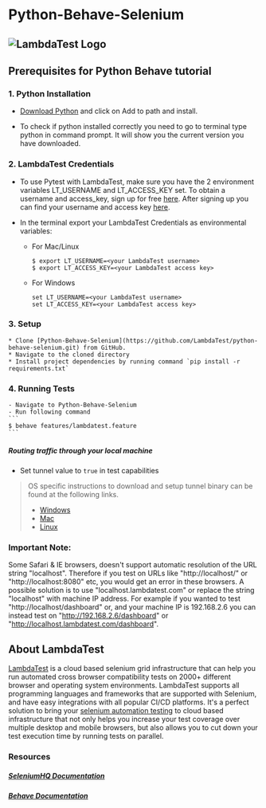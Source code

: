 # Python-Behave-Selenium
![LambdaTest Logo](https://www.lambdatest.com/static/images/logo.svg)
---


## Prerequisites for Python Behave tutorial 

### 1. Python Installation

 * [Download Python](https://www.python.org/downloads/) and click on Add to path and install.
 
 * To check if python installed correctly you need to go to terminal type python in command prompt. It will show you the current version you have downloaded.
 
### 2. LambdaTest Credentials
  * To use Pytest with LambdaTest, make sure you have the 2 environment variables LT_USERNAME and LT_ACCESS_KEY set. To obtain a username and access_key, sign up for free [here](https://lambdatest.com). After signing up you can find your username and access key [here](https://accounts.lambdatest.com/detail/profile).
  * In the terminal export your LambdaTest Credentials as environmental variables:
       
       * For Mac/Linux
            ```
            $ export LT_USERNAME=<your LambdaTest username>
            $ export LT_ACCESS_KEY=<your LambdaTest access key>
            ```
       
       * For Windows
            ```
            set LT_USERNAME=<your LambdaTest username>
            set LT_ACCESS_KEY=<your LambdaTest access key>
    	    ```	

### 3. Setup

    * Clone [Python-Behave-Selenium](https://github.com/LambdaTest/python-behave-selenium.git) from GitHub.
    * Navigate to the cloned directory
    * Install project dependencies by running command `pip install -r requirements.txt`
    
### 4. Running Tests
    - Navigate to Python-Behave-Selenium
    - Run following command
    ```
    $ behave features/lambdatest.feature
    ```

#####  Routing traffic through your local machine
- Set tunnel value to `true` in test capabilities
> OS specific instructions to download and setup tunnel binary can be found at the following links.
>    - [Windows](https://www.lambdatest.com/support/docs/display/TD/Local+Testing+For+Windows)
>    - [Mac](https://www.lambdatest.com/support/docs/display/TD/Local+Testing+For+MacOS)
>    - [Linux](https://www.lambdatest.com/support/docs/display/TD/Local+Testing+For+Linux)

### Important Note:
Some Safari & IE browsers, doesn't support automatic resolution of the URL string "localhost". Therefore if you test on URLs like "http://localhost/" or "http://localhost:8080" etc, you would get an error in these browsers. A possible solution is to use "localhost.lambdatest.com" or replace the string "localhost" with machine IP address. For example if you wanted to test "http://localhost/dashboard" or, and your machine IP is 192.168.2.6 you can instead test on "http://192.168.2.6/dashboard" or "http://localhost.lambdatest.com/dashboard".

## About LambdaTest

[LambdaTest](https://www.lambdatest.com/) is a cloud based selenium grid infrastructure that can help you run automated cross browser compatibility tests on 2000+ different browser and operating system environments. LambdaTest supports all programming languages and frameworks that are supported with Selenium, and have easy integrations with all popular CI/CD platforms. It's a perfect solution to bring your [selenium automation testing](https://www.lambdatest.com/selenium-automation) to cloud based infrastructure that not only helps you increase your test coverage over multiple desktop and mobile browsers, but also allows you to cut down your test execution time by running tests on parallel.

### Resources

##### [SeleniumHQ Documentation](http://www.seleniumhq.org/docs/)
##### [Behave Documentation](https://behave.readthedocs.io/en/latest/)
